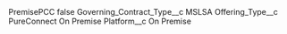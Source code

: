 <?xml version="1.0" encoding="UTF-8"?>
<CustomMetadata xmlns="http://soap.sforce.com/2006/04/metadata" xmlns:xsi="http://www.w3.org/2001/XMLSchema-instance" xmlns:xsd="http://www.w3.org/2001/XMLSchema">
    <label>PremisePCC</label>
    <protected>false</protected>
    <values>
        <field>Governing_Contract_Type__c</field>
        <value xsi:type="xsd:string">MSLSA</value>
    </values>
    <values>
        <field>Offering_Type__c</field>
        <value xsi:type="xsd:string">PureConnect On Premise</value>
    </values>
    <values>
        <field>Platform__c</field>
        <value xsi:type="xsd:string">On Premise</value>
    </values>
</CustomMetadata>
